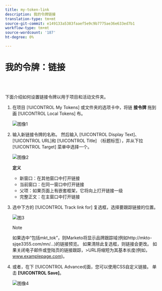 ```yaml
---
title: my-token-link
description: 我的令牌链接
translation-type: tm+mt
source-git-commit: e149133a5383faaef5e9c9b7775ae36e633ed7b1
workflow-type: tm+mt
source-wordcount: '187'
ht-degree: 0%

---
```



# 我的令牌：链接

<br> 

下面介绍如何设置链接令牌以用于项目和活动文件夹。

1. 在项目 [!UICONTROL My Tokens] 或文件夹的选项卡中，将链 **接令牌** 拖到画 [!UICONTROL Local Tokens] 布。

   ![图像1](/help/sky/assets/my-tokens/my-token-link/my-token-link-1.png)

1. 输入新链接令牌的名称。 然后输入 [!UICONTROL Display Text]、 [!UICONTROL URL]和 [!UICONTROL Title] （标题标签），并从下拉 [!UICONTROL Target] 菜单中选择一个。

   ![图像2](/help/sky/assets/my-tokens/my-token-link/my-token-link-2.png)

   **定义**

   * 新窗口：在其他窗口中打开链接
   * 当前窗口：在同一窗口中打开链接
   * 父项：如果页面上有嵌套框架，它将向上打开链接一级
   * 完整正文：在主窗口中打开链接

1. 选中下方的 [!UICONTROL Track link for] 复选框，选择要跟踪链接的位置。

   ![图3](/help/sky/assets/my-tokens/my-token-link/my-token-link-3.png)

   >[!NOTE]
   >
   >如果选中“包括mkt_tok”，则Marketo将显示品牌跟踪域(例如http://mkto-sjqe3355.com/mn/...)的链接预览。 如果清除此复选框，则链接会更改。 如果关闭电子邮件或登陆页的链接跟踪，>URL将缩短为其基本长度(例如，www.examplepage.com)。

1. 或者，在下 [!UICONTROL Advanced]面，您可以使用CSS自定义链接。 单击 **[!UICONTROL Save]**。

   ![图像4](/help/sky/assets/my-tokens/my-token-link/my-token-link-4.png)
